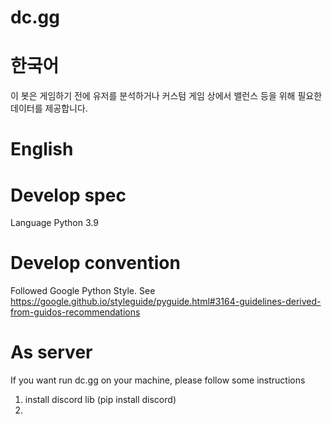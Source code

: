 # dc.gg
# 
# 한국어
이 봇은 게임하기 전에 유저를 분석하거나 커스텀 게임 상에서 밸런스 등을 위해 필요한 데이터를 제공합니다.

# English



# Develop spec
Language Python 3.9

# Develop convention
Followed Google Python Style. See https://google.github.io/styleguide/pyguide.html#3164-guidelines-derived-from-guidos-recommendations

# As server
If you want run dc.gg on your machine, please follow some instructions
  1. install discord lib (pip install discord)
  2. 